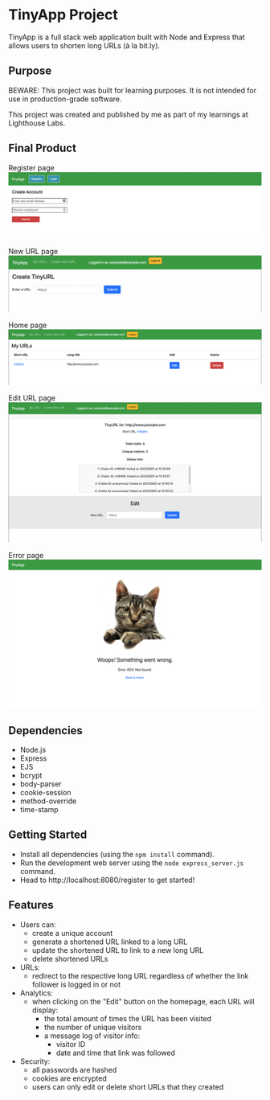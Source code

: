 # TinyApp Project

TinyApp is a full stack web application built with Node and Express that allows users to shorten long URLs (à la bit.ly).

## Purpose

BEWARE: This project was built for learning purposes. It is not intended for use in production-grade software.

This project was created and published by me as part of my learnings at Lighthouse Labs.

## Final Product

Register page
!["Register page"](/screenshots/1.png)

New URL page
!["New URL page"](/screenshots/2.png)

Home page
!["Home page"](/screenshots/3.png)

Edit URL page
!["Edit URL page"](/screenshots/4.png)

Error page
!["Error page"](/screenshots/5.png)

## Dependencies

- Node.js
- Express
- EJS
- bcrypt
- body-parser
- cookie-session
- method-override
- time-stamp

## Getting Started

- Install all dependencies (using the `npm install` command).
- Run the development web server using the `node express_server.js` command.
- Head to http://localhost:8080/register to get started!

## Features

- Users can:
  - create a unique account
  - generate a shortened URL linked to a long URL
  - update the shortened URL to link to a new long URL
  - delete shortened URLs
- URLs:
  - redirect to the respective long URL regardless of whether the link follower is logged in or not
- Analytics:
  - when clicking on the "Edit" button on the homepage, each URL will display:
    - the total amount of times the URL has been visited
    - the number of unique visitors
    - a message log of visitor info:
      - visitor ID
      - date and time that link was followed
- Security:
  - all passwords are hashed
  - cookies are encrypted
  - users can only edit or delete short URLs that they created